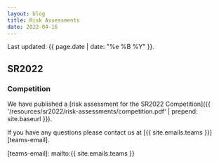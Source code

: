 ```yaml
---
layout: blog
title: Risk Assessments
date: 2022-04-16
---
```


Last updated: {{ page.date | date: "%e %B %Y" }}.

## SR2022

### Competition

We have published a [risk assessment for the SR2022 Competition]({{ '/resources/sr2022/risk-assessments/competition.pdf' | prepend: site.baseurl }}).

If you have any questions please contact us at [{{ site.emails.teams }}][teams-email].

[teams-email]: mailto:{{ site.emails.teams }}

